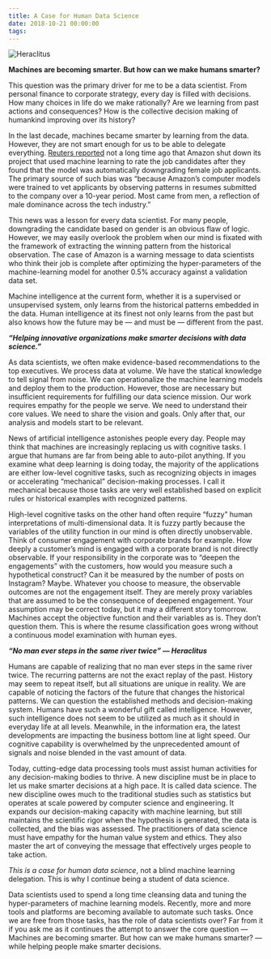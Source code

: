 ```yaml
---
title: A Case for Human Data Science
date: 2018-10-21 00:00:00
tags:
---
```

![Heraclitus](https://anelen.co/assets/img/heraclitus.jpg)

**Machines are becoming smarter. But how can we make humans smarter?**

This question was the primary driver for me to be a data scientist. From personal finance to corporate strategy, every day is filled with decisions. How many choices in life do we make rationally? Are we learning from past actions and consequences? How is the collective decision making of humankind improving over its history?

In the last decade, machines became smarter by learning from the data. However, they are not smart enough for us to be able to delegate everything. [Reuters reported](https://www.reuters.com/article/us-amazon-com-jobs-automation-insight/amazon-scraps-secret-ai-recruiting-tool-that-showed-bias-against-women-idUSKCN1MK08G) not a long time ago that Amazon shut down its project that used machine learning to rate the job candidates after they found that the model was automatically downgrading female job applicants. The primary source of such bias was “because Amazon’s computer models were trained to vet applicants by observing patterns in resumes submitted to the company over a 10-year period. Most came from men, a reflection of male dominance across the tech industry.”

This news was a lesson for every data scientist. For many people, downgrading the candidate based on gender is an obvious flaw of logic. However, we may easily overlook the problem when our mind is fixated with the framework of extracting the winning pattern from the historical observation. The case of Amazon is a warning message to data scientists who think their job is complete after optimizing the hyper-parameters of the machine-learning model for another 0.5% accuracy against a validation data set.

Machine intelligence at the current form, whether it is a supervised or unsupervised system, only learns from the historical patterns embedded in the data. Human intelligence at its finest not only learns from the past but also knows how the future may be — and must be — different from the past.

***“Helping innovative organizations make smarter decisions with data science.”***

As data scientists, we often make evidence-based recommendations to the top executives. We process data at volume. We have the statical knowledge to tell signal from noise. We can operationalize the machine learning models and deploy them to the production. However, those are necessary but insufficient requirements for fulfilling our data science mission. Our work requires empathy for the people we serve. We need to understand their core values. We need to share the vision and goals. Only after that, our analysis and models start to be relevant.

News of artificial intelligence astonishes people every day. People may think that machines are increasingly replacing us with cognitive tasks. I argue that humans are far from being able to auto-pilot anything. If you examine what deep learning is doing today, the majority of the applications are either low-level cognitive tasks, such as recognizing objects in images or accelerating “mechanical” decision-making processes. I call it mechanical because those tasks are very well established based on explicit rules or historical examples with recognized patterns.

High-level cognitive tasks on the other hand often require “fuzzy” human interpretations of multi-dimensional data. It is fuzzy partly because the variables of the utility function in our mind is often directly unobservable. Think of consumer engagement with corporate brands for example. How deeply a customer’s mind is engaged with a corporate brand is not directly observable. If your responsibility in the corporate was to “deepen the engagements” with the customers, how would you measure such a hypothetical construct? Can it be measured by the number of posts on Instagram? Maybe. Whatever you choose to measure, the observable outcomes are not the engagement itself. They are merely proxy variables that are assumed to be the consequence of deepened engagement. Your assumption may be correct today, but it may a different story tomorrow. Machines accept the objective function and their variables as is. They don’t question them. This is where the resume classification goes wrong without a continuous model examination with human eyes.

***“No man ever steps in the same river twice” — Heraclitus***

Humans are capable of realizing that no man ever steps in the same river twice. The recurring patterns are not the exact replay of the past. History may seem to repeat itself, but all situations are unique in reality. We are capable of noticing the factors of the future that changes the historical patterns. We can question the established methods and decision-making system. Humans have such a wonderful gift called intelligence. However, such intelligence does not seem to be utilized as much as it should in everyday life at all levels. Meanwhile, in the information era, the latest developments are impacting the business bottom line at light speed. Our cognitive capability is overwhelmed by the unprecedented amount of signals and noise blended in the vast amount of data.

Today, cutting-edge data processing tools must assist human activities for any decision-making bodies to thrive. A new discipline must be in place to let us make smarter decisions at a high pace. It is called data science. The new discipline owes much to the traditional studies such as statistics but operates at scale powered by computer science and engineering. It expands our decision-making capacity with machine learning, but still maintains the scientific rigor when the hypothesis is generated, the data is collected, and the bias was assessed. The practitioners of data science must have empathy for the human value system and ethics. They also master the art of conveying the message that effectively urges people to take action.

*This is a case for human data science*, not a blind machine learning delegation. This is why I continue being a student of data science.

Data scientists used to spend a long time cleansing data and tuning the hyper-parameters of machine learning models. Recently, more and more tools and platforms are becoming available to automate such tasks. Once we are free from those tasks, has the role of data scientists over? Far from it if you ask me as it continues the attempt to answer the core question — Machines are becoming smarter. But how can we make humans smarter? — while helping people make smarter decisions.
